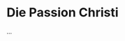<!--
author: Dennis Ried
email: dennis.ried@musikwiss.uni-halle.de
version: 1.0.0
language: de
narrator: Deutsch Female
comment: Die Passion Christi (Sitzung 8)
-->

# Die Passion Christi

...

